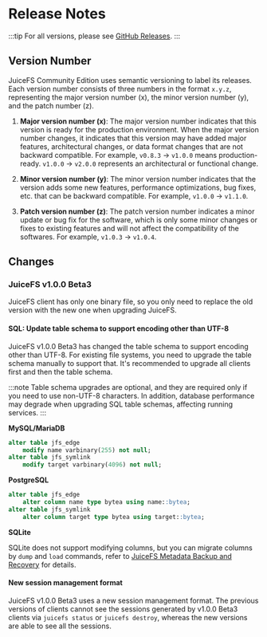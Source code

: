 # Release Notes

:::tip
For all versions, please see [GitHub Releases](https://github.com/juicedata/juicefs/releases).
:::

## Version Number

JuiceFS Community Edition uses semantic versioning to label its releases. Each version number consists of three numbers in the format `x.y.z`, representing the major version number (x), the minor version number (y), and the patch number (z).

1. **Major version number (x)**: The major version number indicates that this version is ready for the production environment. When the major version number changes, it indicates that this version may have added major features, architectural changes, or data format changes that are not backward compatible. For example, `v0.8.3` -> `v1.0.0` means production-ready. `v1.0.0` -> `v2.0.0` represents an architectural or functional change.

2. **Minor version number (y)**: The minor version number indicates that the version adds some new features, performance optimizations, bug fixes, etc. that can be backward compatible. For example, `v1.0.0` -> `v1.1.0`.

3. **Patch version number (z)**: The patch version number indicates a minor update or bug fix for the software, which is only some minor changes or fixes to existing features and will not affect the compatibility of the softwares. For example, `v1.0.3` -> `v1.0.4`.

## Changes

### JuiceFS v1.0.0 Beta3

JuiceFS client has only one binary file, so you only need to replace the old version with the new one when upgrading JuiceFS.

#### SQL: Update table schema to support encoding other than UTF-8

JuiceFS v1.0.0 Beta3 has changed the table schema to support encoding other than UTF-8. For existing file systems, you need to upgrade the table schema manually to support that. It's recommended to upgrade all clients first and then the table schema.

:::note
Table schema upgrades are optional, and they are required only if you need to use non-UTF-8 characters. In addition, database performance may degrade when upgrading SQL table schemas, affecting running services.
:::

**MySQL/MariaDB**

```sql
alter table jfs_edge
    modify name varbinary(255) not null;
alter table jfs_symlink
    modify target varbinary(4096) not null;
```

**PostgreSQL**

```sql
alter table jfs_edge
    alter column name type bytea using name::bytea;
alter table jfs_symlink
    alter column target type bytea using target::bytea;
```

**SQLite**

SQLite does not support modifying columns, but you can migrate columns by `dump` and `load` commands, refer to [JuiceFS Metadata Backup and Recovery](administration/metadata_dump_load.md) for details.

#### New session management format

JuiceFS v1.0.0 Beta3 uses a new session management format. The previous versions of clients cannot see the sessions generated by v1.0.0 Beta3 clients via `juicefs status` or `juicefs destroy`, whereas the new versions are able to see all the sessions.
